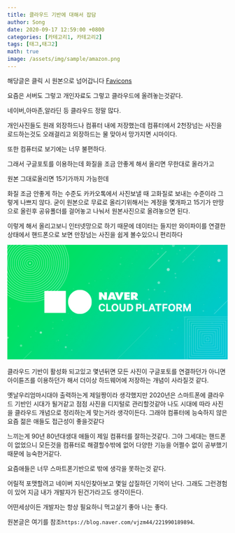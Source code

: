 ```yaml
---
title: 클라우드 기반에 대해서 잡담
author: Song
date: 2020-09-17 12:59:00 +0800
categories: [카테고리1, 카테고리2]
tags: [태그,태그2]
math: true
image: /assets/img/sample/amazon.png
---
```


해당글은 클릭 시 원본으로 넘어갑니다
[Favicons](https://blog.naver.com/vjzm44/221990189894)

요즘은 서버도 그렇고 개인자료도 그렇고 클라우드에 올려놓는것같다.

네이버,아마존,알라딘 등 클라우드 정말 많다.

개인사진들도 원래 외장하드나 컴퓨터 내에 저장했는데 컴퓨터에서 2천장넘는 사진을 로드하는것도 오래걸리고 외장하드는 물 맞아서 망가지면 시마이다.

또한 컴퓨터로 보기에는 너무 불편하다. 

그래서 구글포토를 이용하는데 화질을 조금 안좋게 해서 올리면 무한대로 올라가고

원본 그대로올리면 15기가까지 가능한데

화질 조금 안좋게 하는 수준도 카카오톡에서 사진보낼 때 고화질로 보내는 수준이라 그렇게 나쁘지 않다. 굳이 원본으로 무료로 올리기위해서는 계정을 몇개파고 15기가 만땅으로 올린후 공유폴더를 걸어놓고 나눠서 원본사진으로 올려놓으면 된다.

이렇게 해서 올리고보니 인터넷망으로 하기 때문에 데이터는 들지만 와이파이를 연결한상태에서 핸드폰으로 보면  만장넘는 사진을 쉽게 볼수있으니 편리하다 

![upload-image](/assets/img/sample/naverCloud.jpg)

클라우드 기반이 활성화 되고있고 몇년뒤면 모든 사진이 구글포토를 연결하던가 아니면 아이튠즈를 이용하던가 해서 더이상 하드웨어에 저장하는 개념이 사라질것 같다.

옛날우리엄마시대야 출력하는게 제일짱이라 생각했지만 2020년은 스마트폰에 클라우드 기반인 시대가 될거같고 점점 사진을 디지털로 관리할것같아 나도 시대에 따라 사진을 클라우드 개념으로 정리하는게 맞는거라 생각이든다. 그래야 컴퓨터에 능숙하지 않은 요즘 젊은 애들도 접근성이 좋을것같다

느끼는게 90년 80년대생대 애들이 제일 컴퓨터를 잘하는것같다. 그야 그세대는 핸드폰이 없었으니 모든것을 컴퓨터로 해결할수밖에 없어 다양한 기능을 어쩔수 없이 공부했기때문에 능숙한거같다.

요즘애들은 너무 스마트폰기반으로 밖에 생각을 못하는것 같다.

어릴적 포맷할려고 네이버 지식인찾아보고 몇일 삽질하던 기억이 난다. 그래도 그런경험이 있어 지금 내가 개발자가 된건가라고도 생각이든다. 

어떤세상이든 개발자는 항상 필요하니 먹고살기 좋아 나는 좋다.

 
원본글은 여기를 참조`https://blog.naver.com/vjzm44/221990189894`.
